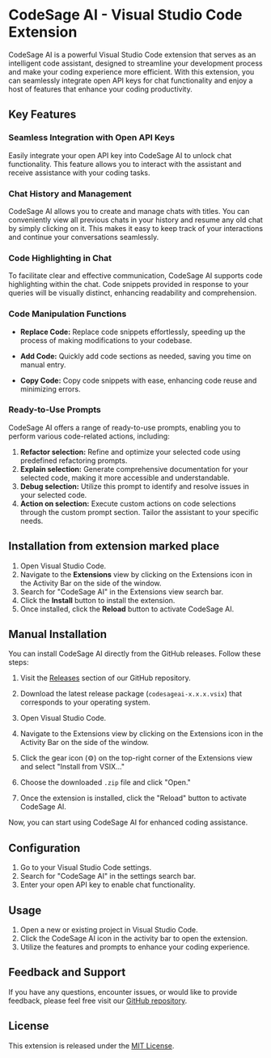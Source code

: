 # CodeSage AI - Visual Studio Code Extension

CodeSage AI is a powerful Visual Studio Code extension that serves as an intelligent code assistant, designed to streamline your development process and make your coding experience more efficient. With this extension, you can seamlessly integrate open API keys for chat functionality and enjoy a host of features that enhance your coding productivity.

## Key Features

### Seamless Integration with Open API Keys

Easily integrate your open API key into CodeSage AI to unlock chat functionality. This feature allows you to interact with the assistant and receive assistance with your coding tasks.

### Chat History and Management

CodeSage AI allows you to create and manage chats with titles. You can conveniently view all previous chats in your history and resume any old chat by simply clicking on it. This makes it easy to keep track of your interactions and continue your conversations seamlessly.

### Code Highlighting in Chat

To facilitate clear and effective communication, CodeSage AI supports code highlighting within the chat. Code snippets provided in response to your queries will be visually distinct, enhancing readability and comprehension.

### Code Manipulation Functions

- **Replace Code:** Replace code snippets effortlessly, speeding up the process of making modifications to your codebase.

- **Add Code:** Quickly add code sections as needed, saving you time on manual entry.

- **Copy Code:** Copy code snippets with ease, enhancing code reuse and minimizing errors.

### Ready-to-Use Prompts

CodeSage AI offers a range of ready-to-use prompts, enabling you to perform various code-related actions, including:

1. **Refactor selection:** Refine and optimize your selected code using predefined refactoring prompts.
2. **Explain selection:** Generate comprehensive documentation for your selected code, making it more accessible and understandable.
3. **Debug selection:** Utilize this prompt to identify and resolve issues in your selected code.
4. **Action on selection:** Execute custom actions on code selections through the custom prompt section. Tailor the assistant to your specific needs.

## Installation from extension marked place

1. Open Visual Studio Code.
2. Navigate to the **Extensions** view by clicking on the Extensions icon in the Activity Bar on the side of the window.
3. Search for "CodeSage AI" in the Extensions view search bar.
4. Click the **Install** button to install the extension.
5. Once installed, click the **Reload** button to activate CodeSage AI.

## Manual Installation

You can install CodeSage AI directly from the GitHub releases. Follow these steps:

1. Visit the [Releases](https://github.com/TakasiVenkataSandeep-08/CodeSage-AI/releases) section of our GitHub repository.

2. Download the latest release package (`codesageai-x.x.x.vsix`) that corresponds to your operating system.

3. Open Visual Studio Code.

4. Navigate to the Extensions view by clicking on the Extensions icon in the Activity Bar on the side of the window.

5. Click the gear icon (⚙️) on the top-right corner of the Extensions view and select "Install from VSIX..."

6. Choose the downloaded `.zip` file and click "Open."

7. Once the extension is installed, click the "Reload" button to activate CodeSage AI.

Now, you can start using CodeSage AI for enhanced coding assistance.

## Configuration

1. Go to your Visual Studio Code settings.
2. Search for "CodeSage AI" in the settings search bar.
3. Enter your open API key to enable chat functionality.

## Usage

1. Open a new or existing project in Visual Studio Code.
2. Click the CodeSage AI icon in the activity bar to open the extension.
3. Utilize the features and prompts to enhance your coding experience.

## Feedback and Support

If you have any questions, encounter issues, or would like to provide feedback, please feel free visit our [GitHub repository](https://github.com/TakasiVenkataSandeep-08/CodeSage-AI).

## License

This extension is released under the [MIT License](LICENSE.txt).
